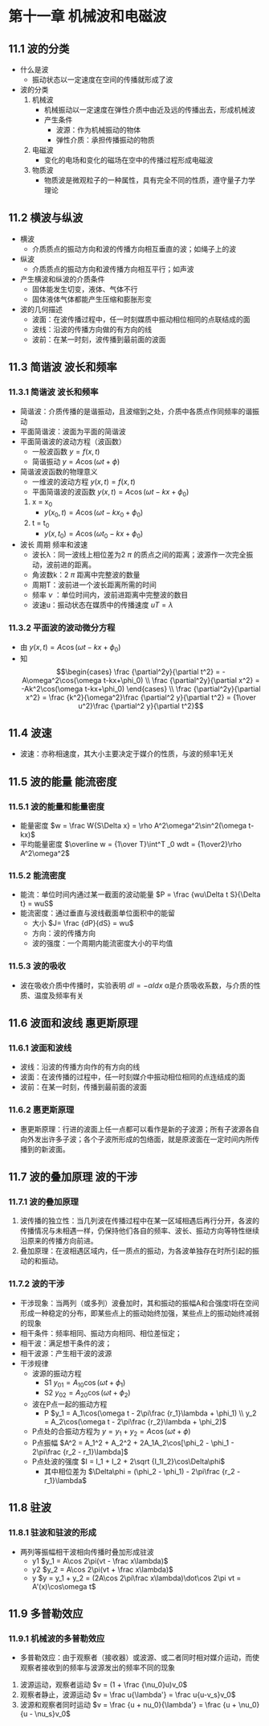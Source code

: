 # 第十一章 机械波和电磁波
## 11.1 波的分类
- 什么是波
	- 振动状态以一定速度在空间的传播就形成了波
- 波的分类
	1. 机械波
		- 机械振动以一定速度在弹性介质中由近及远的传播出去，形成机械波
		- 产生条件
			- 波源：作为机械振动的物体
			- 弹性介质：承担传播振动的物质
	2. 电磁波
		- 变化的电场和变化的磁场在空中的传播过程形成电磁波
	3. 物质波
		- 物质波是微观粒子的一种属性，具有完全不同的性质，遵守量子力学理论
## 11.2 横波与纵波
- 横波
	- 介质质点的振动方向和波的传播方向相互垂直的波；如绳子上的波
- 纵波
	- 介质质点的振动方向和波传播方向相互平行；如声波
- 产生横波和纵波的介质条件
	- 固体能发生切变，液体、气体不行
	- 固体液体气体都能产生压缩和膨胀形变
- 波的几何描述
	- 波面：在波传播过程中，任一时刻媒质中振动相位相同的点联结成的面
	- 波线：沿波的传播方向做的有方向的线
	- 波前：在某一时刻，波传播到最前面的波面
## 11.3 简谐波 波长和频率
### 11.3.1 简谐波 波长和频率
- 简谐波：介质传播的是谐振动，且波缩到之处，介质中各质点作同频率的谐振动
- 平面简谐波：波面为平面的简谐波
- 平面简谐波的波动方程（波函数）
	- 一般波函数 $y = f(x,t)$
	- 简谐振动 $y = A\cos(\omega t+\phi)$
- 简谐波波函数的物理意义
	- 一维波的波动方程 $y(x,t) = f(x,t)$
	- 平面简谐波的波函数 $y(x,t) = A\cos(\omega t-kx+\phi_0)$
	1. x = x<sub>0</sub>
		-  $y(x_0,t) = A\cos(\omega t-kx_0+\phi_0)$
	2. t = t<sub>0</sub>
		-  $y(x,t_0) = A\cos(\omega t_0-kx+\phi_0)$
- 波长 周期 频率和波速
	- 波长λ：同一波线上相位差为2 $\pi$ 的质点之间的距离；波源作一次完全振动，波前进的距离。
	- 角波数k：2 $\pi$ 距离中完整波的数量
	- 周期T：波前进一个波长距离所需的时间
	- 频率 $\nu$ ：单位时间内，波前进距离中完整波的数目
	- 波速u：振动状态在媒质中的传播速度 $uT = \lambda$
### 11.3.2 平面波的波动微分方程
- 由 $y(x,t) = A\cos(\omega t-kx+\phi_0)$
- 知 $$\begin{cases} \frac {\partial^2y}{\partial t^2} = -A\omega^2\cos(\omega t-kx+\phi_0) \\ \frac {\partial^2y}{\partial x^2} = -Ak^2\cos(\omega t-kx+\phi_0) \end{cases} \\ \frac {\partial^2y}{\partial x^2} = \frac {k^2}{\omega^2}\frac {\partial^2 y}{\partial t^2} = {1\over u^2}\frac {\partial^2 y}{\partial t^2}$$
## 11.4 波速
- 波速：亦称相速度，其大小主要决定于媒介的性质，与波的频率1无关
## 11.5 波的能量 能流密度
### 11.5.1 波的能量和能量密度
- 能量密度 $w = \frac W{S\Delta x} = \rho A^2\omega^2\sin^2(\omega t-kx)$
- 平均能量密度 $\overline w = {1\over T}\int^T _0 wdt = {1\over2}\rho A^2\omega^2$
### 11.5.2 能流密度
- 能流：单位时间内通过某一截面的波动能量 $P = \frac {wu\Delta t S}{\Delta t} = wuS$
- 能流密度：通过垂直与波线截面单位面积中的能留
	- 大小 $J= \frac {dP}{dS} = wu$
	- 方向：波的传播方向
	- 波的强度：一个周期内能流密度大小的平均值
### 11.5.3 波的吸收
- 波在吸收介质中传播时，实验表明 $dI = -\alpha Idx$ α是介质吸收系数，与介质的性质、温度及频率有关
## 11.6 波面和波线 惠更斯原理
### 11.6.1 波面和波线
- 波线：沿波的传播方向作的有方向的线
- 波面：在波传播的过程中，任一时刻媒介中振动相位相同的点连结成的面
- 波前：在某一时刻，传播到最前面的波面
### 11.6.2 惠更斯原理
- 惠更斯原理：行进的波面上任一点都可以看作是新的子波源；所有子波源各自向外发出许多子波；各个子波所形成的包络面，就是原波面在一定时间内所传播到的新波面。
## 11.7 波的叠加原理 波的干涉
### 11.7.1 波的叠加原理
1. 波传播的独立性：当几列波在传播过程中在某一区域相遇后再行分开，各波的传播情况与未相遇一样，仍保持他们各自的频率、波长、振动方向等特性继续沿原来的传播方向前进。
2. 叠加原理：在波相遇区域内，任一质点的振动，为各波单独存在时所引起的振动的和振动。
### 11.7.2 波的干涉
- 干涉现象：当两列（或多列）波叠加时，其和振动的振幅A和合强度I将在空间形成一种稳定的分布，即某些点上的振动始终加强，某些点上的振动始终减弱的现象
- 相干条件：频率相同、振动方向相同、相位差恒定；
- 相干波：满足想干条件的波；
- 相干波源：产生相干波的波源
- 干涉规律
	- 波源的振动方程
		- S1 $y_{01} = A_{10}\cos(\omega t + \phi_1)$
		- S2 $y_{02} = A_{20}\cos(\omega t + \phi_2)$
	- 波在P点一起的振动方程
		- P $y_1 = A_1\cos(\omega t - 2\pi\frac {r_1}\lambda + \phi_1) \\ y_2 = A_2\cos(\omega t - 2\pi\frac {r_2}\lambda + \phi_2)$
	- P点处的合振动方程为 $y = y_1 + y_2 = A\cos(\omega t + \phi)$
	- P点振幅 $A^2 = A_1^2 + A_2^2 + 2A_1A_2\cos[\phi_2 - \phi_1 - 2\pi\frac {r_2 - r_1}\lambda]$
	- P点处波的强度 $I = I_1 + I_2 + 2\sqrt {I_1I_2}\cos\Delta\phi$
		- 其中相位差为 $\Delta\phi = (\phi_2 - \phi_1) - 2\pi\frac {r_2 - r_1}\lambda$
## 11.8 驻波
### 11.8.1 驻波和驻波的形成
- 两列等振幅相干波相向传播时叠加形成驻波
	- y1 $y_1 = A\cos 2\pi(vt - \frac x\lambda)$
	- y2 $y_2 = A\cos 2\pi(vt + \frac x\lambda)$
	- y $y = y_1 + y_2 = (2A\cos 2\pi\frac x\lambda)\dot\cos 2\pi vt = A'(x)\cos\omega t$
## 11.9 多普勒效应
### 11.9.1 机械波的多普勒效应
- 多普勒效应：由于观察者（接收器）或波源、或二者同时相对媒介运动，而使观察者接收到的频率与波源发出的频率不同的现象
1. 波源运动，观察者运动 $v = (1 + \frac {\nu_0}u)v_0$
2. 观察者静止，波源运动 $v = \frac u{\lambda'} = \frac u{u-v_s}v_0$
3. 波源和观察者同时运动 $v = \frac {u + nu_0}{\lambda'} = \frac {u + \nu_0}{u - \nu_s}v_0$

